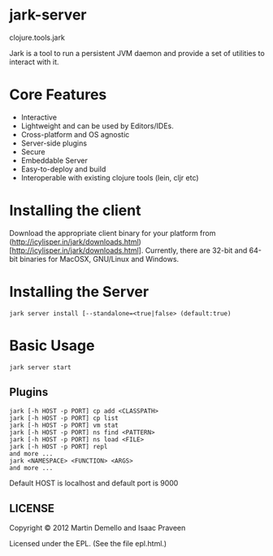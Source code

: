 
# jark-server

clojure.tools.jark

Jark is a tool to run a persistent JVM daemon and provide a set of utilities to interact with it.

# Core Features

* Interactive 
* Lightweight and can be used by Editors/IDEs.
* Cross-platform and OS agnostic
* Server-side plugins
* Secure
* Embeddable Server
* Easy-to-deploy and build
* Interoperable with existing clojure tools (lein, cljr etc)


# Installing the client 

Download the appropriate client binary for your platform from (http://icylisper.in/jark/downloads.html)[http://icylisper.in/jark/downloads.html].
Currently, there are 32-bit and 64-bit binaries for MacOSX, GNU/Linux and Windows.

# Installing the Server

    jark server install [--standalone=<true|false> (default:true)

# Basic Usage

    jark server start

## Plugins

    jark [-h HOST -p PORT] cp add <CLASSPATH>
    jark [-h HOST -p PORT] cp list
    jark [-h HOST -p PORT] vm stat
    jark [-h HOST -p PORT] ns find <PATTERN>
    jark [-h HOST -p PORT] ns load <FILE>
    jark [-h HOST -p PORT] repl
    and more ...
    jark <NAMESPACE> <FUNCTION> <ARGS>
    and more ...

Default HOST is localhost and default port is 9000
    
## LICENSE

Copyright © 2012 Martin Demello and Isaac Praveen

Licensed under the EPL. (See the file epl.html.)
